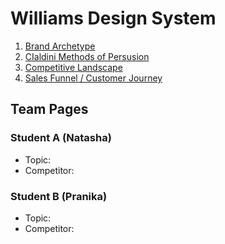 # Williams Design System

1. [Brand Archetype](archetype.md)
2. [CIaldini Methods of Persusion](cialdini.md)
3. [Competitive Landscape](competitive_landscape.md)
4. [Sales Funnel / Customer Journey](sales_funnel.md)

## Team Pages

### Student A (Natasha)
- Topic: 
- Competitor: 

### Student B (Pranika)
- Topic: 
- Competitor: 